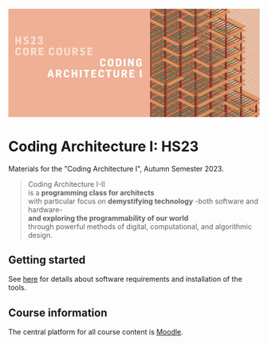 ![Poster](.static/230719_357_Moodle_WM.jpg)

# Coding Architecture I: HS23

Materials for the "Coding Architecture I", Autumn Semester 2023.

> Coding Architecture I-II<br>
> is a **programming class for architects**<br>
> with particular focus on **demystifying technology**
> -both software and hardware-<br>
> **and exploring the programmability of our world**<br>
> through powerful methods of digital, computational, and algorithmic design.


## Getting started

See [here](getting-started/README.md) for details about software requirements and installation of the tools.

## Course information

The central platform for all course content is [Moodle](https://moodle-app2.let.ethz.ch/course/view.php?id=20309).

